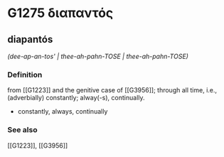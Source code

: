 # G1275 διαπαντός

## diapantós

_(dee-ap-an-tos' | thee-ah-pahn-TOSE | thee-ah-pahn-TOSE)_

### Definition

from [[G1223]] and the genitive case of [[G3956]]; through all time, i.e., (adverbially) constantly; alway(-s), continually.

- constantly, always, continually

### See also

[[G1223]], [[G3956]]

